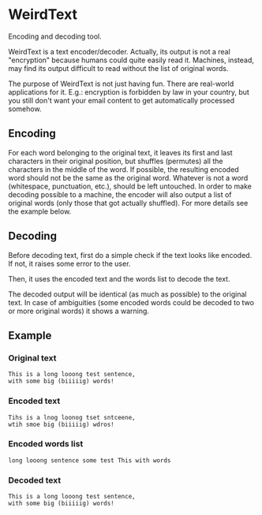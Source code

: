 # WeirdText
Encoding and decoding tool.

WeirdText is a text encoder/decoder.
Actually, its output is not a real "encryption" because humans could quite easily read it. Machines, instead, may find its output difficult to read without the list of original words.

The purpose of WeirdText is not just having fun. There are real-world applications for it.
E.g.: encryption is forbidden by law in your country, but you still don't want your email content to get automatically processed somehow.

## Encoding
For each word belonging to the original text, it leaves its first and last characters in their original position, but shuffles (permutes) all the characters in the middle of the word.
If possible, the resulting encoded word should not be the same as the original word. Whatever is not a word (whitespace, punctuation, etc.), should be left untouched.
In order to make decoding possible to a machine, the encoder will also output a list of original words (only those that got actually shuffled).
For more details see the example below.

## Decoding
Before decoding text, first do a simple check if the text looks like encoded.
If not, it raises some error to the user.

Then, it uses the encoded text and the words list to decode the text.

The decoded output will be identical (as much as possible) to the original text.
In case of ambiguities (some encoded words could be decoded to two or more original words) it shows a warning.

## Example
### Original text
```
This is a long looong test sentence,
with some big (biiiiig) words!
```

### Encoded text
```
Tihs is a lnog loonog tset sntceene,
wtih smoe big (biiiiig) wdros!
```

### Encoded words list
```
long looong sentence some test This with words
```

### Decoded text
```
This is a long looong test sentence,
with some big (biiiiig) words!
```
